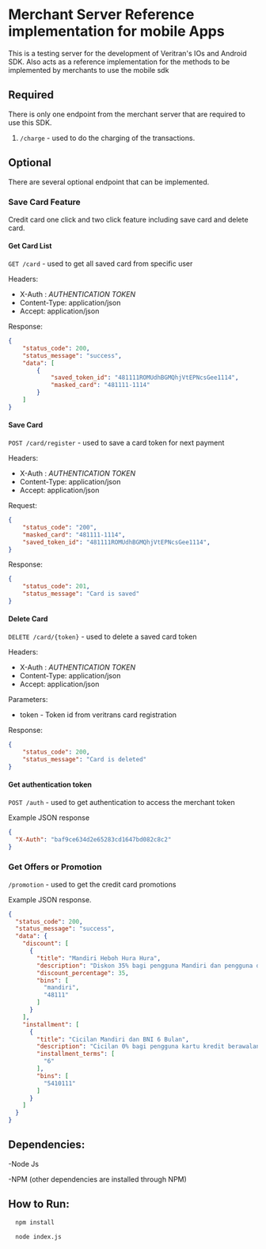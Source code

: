 # Merchant Server Reference implementation for mobile Apps

This is a testing server for the development of Veritran's IOs and Android SDK. Also acts as a reference implementation for the methods to be implemented by merchants to use the mobile sdk

## Required 
There is only one endpoint from the merchant server that are required to use this SDK.

1. `/charge` - used to do the charging of the transactions.

## Optional

There are several optional endpoint that can be implemented.

### Save Card Feature

Credit card one click and two click feature including save card and delete card.

#### Get Card List

`GET /card` - used to get all saved card from specific user

Headers:

- X-Auth : _AUTHENTICATION TOKEN_
- Content-Type: application/json
- Accept: application/json

Response:

```json
{
    "status_code": 200,
    "status_message": "success",
    "data": [
        {
            "saved_token_id": "481111ROMUdhBGMQhjVtEPNcsGee1114",
            "masked_card": "481111-1114"
        }
    ]
}
```

#### Save Card

`POST /card/register` - used to save a card token for next payment

Headers:

- X-Auth : _AUTHENTICATION TOKEN_
- Content-Type: application/json
- Accept: application/json

Request:

```json
{
    "status_code": "200",
    "masked_card": "481111-1114",
    "saved_token_id": "481111ROMUdhBGMQhjVtEPNcsGee1114",
}
```

Response:

```json
{
    "status_code": 201,
    "status_message": "Card is saved"
}
```

#### Delete Card

`DELETE /card/{token}` - used to delete a saved card token

Headers:

- X-Auth : _AUTHENTICATION TOKEN_
- Content-Type: application/json
- Accept: application/json

Parameters:

- token - Token id from veritrans card registration

Response:

```json
{
    "status_code": 200,
    "status_message": "Card is deleted"
}
```

#### Get authentication token

`POST /auth` - used to get authentication to access the merchant token

Example JSON response

```json
{
  "X-Auth": "baf9ce634d2e65283cd1647bd082c8c2"
}
```

### Get Offers or Promotion

`/promotion` - used to get the credit card promotions 
    
Example JSON response.

```json
{
  "status_code": 200,
  "status_message": "success",
  "data": {
    "discount": [
      {
        "title": "Mandiri Heboh Hura Hura",
        "description": "Diskon 35% bagi pengguna Mandiri dan pengguna dengan CC berawalan 48111",
        "discount_percentage": 35,
        "bins": [
          "mandiri",
          "48111"
        ]
      }
    ],
    "installment": [
      {
        "title": "Cicilan Mandiri dan BNI 6 Bulan",
        "description": "Cicilan 0% bagi pengguna kartu kredit berawalan 5410111 selama 6 Bulan",
        "installment_terms": [
          "6"
        ],
        "bins": [
          "5410111"
        ]
      }
    ]
  }
}
```

## Dependencies:

-Node Js

-NPM (other dependencies are installed through NPM)

## How to Run:
```sh
  npm install
  
  node index.js
```
